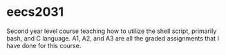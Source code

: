 # eecs2031
Second year level course teaching how to utilize the shell script, primarily bash, and C language.
A1, A2, and A3 are all the graded assignments that I have done for this course.
